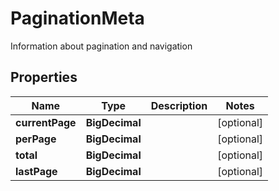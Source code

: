 

# PaginationMeta

Information about pagination and navigation

## Properties

| Name | Type | Description | Notes |
|------------ | ------------- | ------------- | -------------|
|**currentPage** | **BigDecimal** |  |  [optional] |
|**perPage** | **BigDecimal** |  |  [optional] |
|**total** | **BigDecimal** |  |  [optional] |
|**lastPage** | **BigDecimal** |  |  [optional] |



